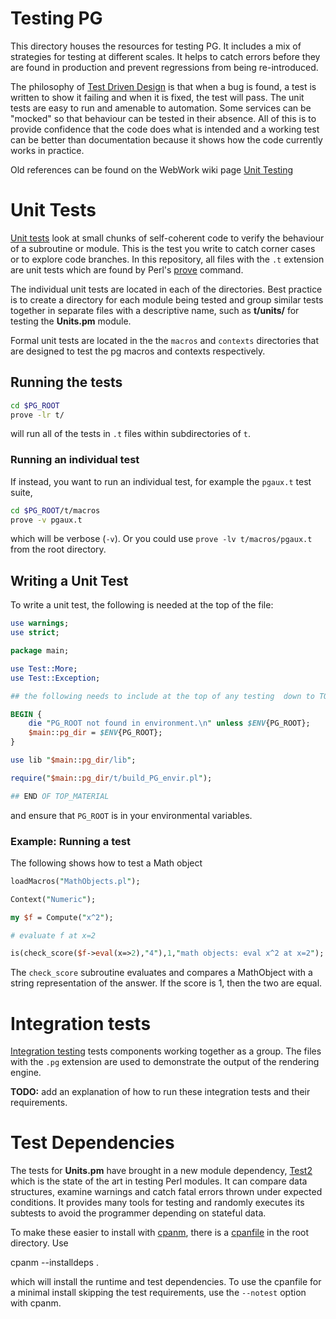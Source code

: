 # Testing PG

This directory houses the resources for testing PG. It includes a mix
of strategies for testing at different scales. It helps to catch errors
before they are found in production and prevent regressions from being
re-introduced.

The philosophy of
[Test Driven Design](https://en.wikipedia.org/wiki/Test-driven_development)
is that when a bug is found, a test is written to show it failing
and when it is fixed, the test will pass.
The unit tests are easy to run and amenable to automation.  Some services
can be "mocked" so that behaviour can be tested in their absence.
All of this is to provide confidence that the code does what is intended
and a working test can be better than documentation because it shows how
the code currently works in practice.

Old references can be found on the WebWork wiki page
[Unit Testing](https://webwork.maa.org/wiki/Unit_Testing)


# Unit Tests

[Unit tests](https://en.wikipedia.org/wiki/Unit_testing) look at small chunks
of self-coherent code to verify the behaviour of a subroutine or module.
This is the test you write to catch corner cases or to explore code branches.
In this repository, all files with the `.t` extension are unit tests which
are found by Perl's [prove](https://perldoc.perl.org/prove) command.

The individual unit tests are located in each of the directories.
Best practice is to create a directory for each module being tested and
group similar tests together in separate files with a descriptive name,
such as **t/units/** for testing the **Units.pm** module.

Formal unit tests are located in the the `macros` and `contexts` directories
that are designed to test the pg macros and contexts respectively.

## Running the tests

```bash
cd $PG_ROOT
prove -lr t/
```

will run all of the tests in `.t` files within subdirectories of `t`.

### Running an individual test

If instead, you want to run an individual test, for example the `pgaux.t` test suite,

```bash
cd $PG_ROOT/t/macros
prove -v pgaux.t
```

which will be verbose (`-v`).
Or you could use `prove -lv t/macros/pgaux.t` from the root directory.

## Writing a Unit Test

To write a unit test, the following is needed at the top of the file:

```perl
use warnings;
use strict;

package main;

use Test::More;
use Test::Exception;

## the following needs to include at the top of any testing  down to TOP_MATERIAL

BEGIN {
    die "PG_ROOT not found in environment.\n" unless $ENV{PG_ROOT};
    $main::pg_dir = $ENV{PG_ROOT};
}

use lib "$main::pg_dir/lib";

require("$main::pg_dir/t/build_PG_envir.pl");

## END OF TOP_MATERIAL
```

and ensure that `PG_ROOT` is in your environmental variables.

### Example: Running a test

The following shows how to test a Math object

```perl
loadMacros("MathObjects.pl");

Context("Numeric");

my $f = Compute("x^2");

# evaluate f at x=2

is(check_score($f->eval(x=>2),"4"),1,"math objects: eval x^2 at x=2");
```

The `check_score` subroutine evaluates and compares a MathObject with a string representation of the answer.  If the score is 1, then the two are equal.


# Integration tests

[Integration testing](https://en.wikipedia.org/wiki/Integration_testing)
tests components working together as a group.  The files with the `.pg`
extension are used to demonstrate the output of the rendering engine.

**TODO:** add an explanation of how to run these integration tests
and their requirements.


# Test Dependencies

The tests for **Units.pm** have brought in a new module dependency,
[Test2](https://metacpan.org/pod/Test2::V0) which is the state of the art in
testing Perl modules.  It can compare data structures, examine warnings and
catch fatal errors thrown under expected conditions.  It provides many tools
for testing and randomly executes its subtests to avoid the programmer
depending on stateful data.

To make these easier to install with
[cpanm](https://metacpan.org/dist/App-cpanminus/view/bin/cpanm), there is a
[cpanfile](https://metacpan.org/dist/Module-CPANfile/view/lib/cpanfile.pod)
in the root directory.  Use

  cpanm --installdeps .

which will install the runtime and test dependencies.
To use the cpanfile for a minimal install skipping the test requirements,
use the `--notest` option with cpanm.
